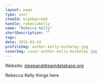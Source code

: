 ```yaml
---
layout: page
type: user
itemId: bcphbqvrebk
handle: rebeccakelly
name: "Rebecca Kelly"
shortDescription: ""
tags:
date: 2015-03-24
profileImg: author-kelly-bulkeley.jpg
coverImg: cover-author-kelly-bulkeley.jpg
---
```


Website: [sleepanddreamdatabase.org](https://sleepanddreamdatabase.org/)

Rebecca Kelly things here
